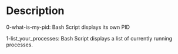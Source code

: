# Description

0-what-is-my-pid: Bash Script displays its own PID

1-list_your_processes: Bash Script displays a list of currently running processes.

